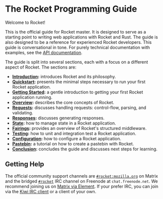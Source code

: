 # The Rocket Programming Guide

Welcome to Rocket!

This is the official guide for Rocket master. It is designed to serve as a
starting point to writing web applications with Rocket and Rust. The guide is
also designed to be a reference for experienced Rocket developers. This guide is
conversational in tone. For purely technical documentation with examples, see
the [API documentation](@api).

The guide is split into several sections, each with a focus on a different
aspect of Rocket. The sections are:

   - **[Introduction](introduction/):** introduces Rocket and its philosophy.
   - **[Quickstart](quickstart/):** presents the minimal steps necessary to
      run your first Rocket application.
   - **[Getting Started](getting-started/):** a gentle introduction to getting
     your first Rocket application running.
   - **[Overview](overview/):** describes the core concepts of Rocket.
   - **[Requests](requests/):** discusses handling requests: control-flow,
     parsing, and validating.
   - **[Responses](responses/):** discusses generating responses.
   - **[State](state/):** how to manage state in a Rocket application.
   - **[Fairings](fairings/):** provides an overview of Rocket's structured
     middleware.
   - **[Testing](testing/):** how to unit and integration test a Rocket
     application.
   - **[Configuration](configuration/):** how to configure a Rocket application.
   - **[Pastebin](pastebin/):** a tutorial on how to create a pastebin with
     Rocket.
   - **[Conclusion](conclusion/):** concludes the guide and discusses next steps
     for learning.

## Getting Help

The official community support channels are [`#rocket:mozilla.org`] on Matrix
and the bridged [`#rocket`] IRC channel on Freenode at `chat.freenode.net`. We
recommend joining us on [Matrix via Element]. If your prefer IRC, you can join
via the [Kiwi IRC client] or a client of your own.

[`#rocket:mozilla.org`]: https://chat.mozilla.org/#/room/#rocket:mozilla.org
[`#rocket`]: https://kiwiirc.com/client/chat.freenode.net/#rocket
[Matrix via Element]: https://chat.mozilla.org/#/room/#rocket:mozilla.org
[Kiwi IRC Client]: https://kiwiirc.com/client/chat.freenode.net/#rocket
